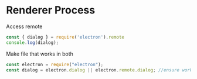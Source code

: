 # Renderer Process

Access remote

```js
const { dialog } = require('electron').remote
console.log(dialog);
```

Make file that works in both

```js
const electron = require("electron");
const dialog = electron.dialog || electron.remote.dialog; //ensure works in both main and renderer
```

